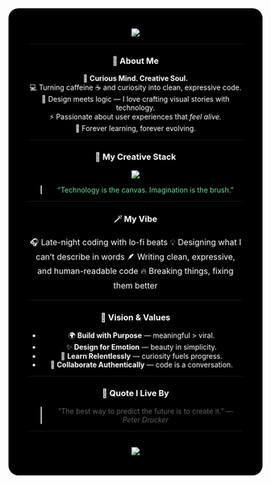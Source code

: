 <!-- 🖤 Full Black Themed GitHub README -->
<div align="center" style="background-color:#000000; color:#FFFFFF; padding:40px; border-radius:20px;">

<!-- Animated Header -->
<img src="https://readme-typing-svg.herokuapp.com?font=Fira+Code&weight=600&size=28&pause=1000&color=00FFFF,F8D210,FA26A0,66DE93&center=true&vCenter=true&width=650&lines=Hey+there!+👋;Welcome+to+my+Dark+Digital+Realm!;I+Code,+Design,+and+Dream+in+Color.">
<br>

---

### 🌙 About Me  
🧠 **Curious Mind. Creative Soul.**  
💻 Turning caffeine ☕ and curiosity into clean, expressive code.  
🎨 Design meets logic — I love crafting visual stories with technology.  
⚡ Passionate about user experiences that *feel alive.*  
🌱 Forever learning, forever evolving.  

---

### 💫 My Creative Stack  
<p align="center">
  <img src="https://skillicons.dev/icons?i=html,css,js,react,nodejs,express,mysql,tailwind,git,figma,vscode&theme=dark" />
</p>

> <span style="color:#66DE93">“Technology is the canvas. Imagination is the brush.”</span>

---

### 🪄 My Vibe  
<div align="center" style="font-size:16px; line-height:1.8;">
🎧 Late-night coding with lo-fi beats  
💡 Designing what I can’t describe in words  
🪶 Writing clean, expressive, and human-readable code  
🔥 Breaking things, fixing them better  
</div>

---

### 🌠 Vision & Values  
- 🌍 **Build with Purpose** — meaningful > viral.  
- ✨ **Design for Emotion** — beauty in simplicity.  
- 🚀 **Learn Relentlessly** — curiosity fuels progress.  
- 💬 **Collaborate Authentically** — code is a conversation.  

---

### 💭 Quote I Live By  
> “The best way to predict the future is to create it.” — *Peter Drucker*  

---

<br>

<img src="https://readme-typing-svg.herokuapp.com?font=Fira+Code&size=22&pause=1000&color=FFD93D&center=true&vCenter=true&width=500&lines=✨+Create.+Code.+Connect.+Repeat.+✨" />

</div>
